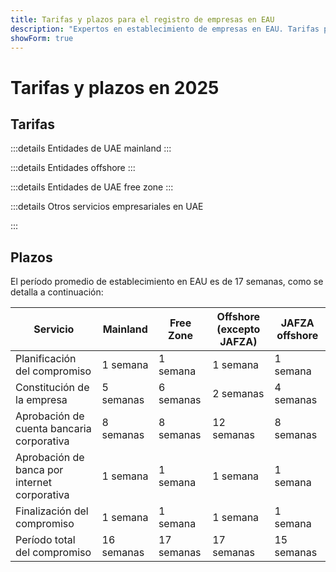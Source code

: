 ```yaml
---
title: Tarifas y plazos para el registro de empresas en EAU
description: "Expertos en establecimiento de empresas en EAU. Tarifas para registrar una empresa en EAU y cronograma estimado de establecimiento comercial."
showForm: true
---
```


# Tarifas y plazos en 2025

## Tarifas

:::details Entidades de UAE mainland
<TableWrapper
  :headers="['Diferentes tipos de entidades UAE', 'Costo Año 1', 'Costo Año 2', 'Borrador de Factura']"
  :rows="[
    { title: 'Dubai mainland LLC', year1Cost: 23610, year2Cost: 12932, invoiceLink: 'https://docs.google.com/document/d/17zrplxsKNhqfC8AGuqbiAzR_1QXutglx_zeaSEys7-E/edit?usp=sharing' },
    { title: 'Abu Dhabi LLC', year1Cost: 29538, year2Cost: 12003, invoiceLink: '/resources/contacts' },
    { title: 'RAK LLC', year1Cost: 23400, year2Cost: 10469, invoiceLink: '/resources/contacts' },
    { title: 'Sharjah LLC', year1Cost: 30995, year2Cost: 13960, invoiceLink: '/resources/contacts' },
    { title: 'Ajman LLC', year1Cost: 29375, year2Cost: 8960, invoiceLink: '/resources/contacts' }
  ]"
/>
:::

:::details Entidades offshore
<TableWrapper
  :headers="['Opciones para formar empresas Offshore en UAE', 'Costo Año 1', 'Costo Año 2', 'Borrador de Factura']"
  :rows="[
    { title: 'JAFZA offshore company formation', year1Cost: 22393, year2Cost: 10143, invoiceLink: '/resources/contacts' },
    { title: 'RAK offshore company formation', year1Cost: 16714, year2Cost: 5620, invoiceLink: '/resources/contacts' },
    { title: 'Ajman offshore company formation', year1Cost: 12670, year2Cost: 3200, invoiceLink: '/resources/contacts' }
  ]"
/>
:::

:::details Entidades de UAE free zone
<TableWrapper
  :headers="['UAE free zones', 'Costo Año 1', 'Costo Año 2', 'Borrador de Factura']"
  :rows="[
    { title: 'Dubai FTZ - Dubai Airport', year1Cost: 22063, year2Cost: 12329, invoiceLink: '/resources/contacts' },
    { title: 'Dubai FTZ - DMCC', year1Cost: 24874, year2Cost: 15999, invoiceLink: '/resources/contacts' },
    { title: 'RAKEZ company', year1Cost: 19605, year2Cost: 11182, invoiceLink: '/resources/contacts' }
  ]"
/>
:::

:::details Otros servicios empresariales en UAE

<TableWrapper
  :headers="['Apertura de cuenta bancaria corporativa en UAE (requiere viaje)', 'Observaciones', 'Costo en USD']"
  :rows="[
    { title: 'Cuenta bancaria corporativa UAE para una empresa UAE que registramos', remarks: 'Estructura corporativa y actividad comercial simple', cost: 4950 },
    { title: '', remarks: 'Estructura corporativa o actividad comercial compleja (ej. cripto)', cost: 6950 },
    { title: 'Cuenta bancaria corporativa UAE para una empresa UAE que no registramos', remarks: 'Cuenta bancaria corporativa UAE para una empresa UAE', cost: 6950 },
    { title: '', remarks: 'Estructura corporativa o actividad comercial compleja (ej. cripto)', cost: 8950 },
    { title: 'Cuenta bancaria personal UAE', remarks: '', cost: 2950 }
  ]"
/>

<TableWrapper
  :headers="['Visa de residencia/empleo UAE', 'Observaciones', 'Costo']"
  :rows="[
    { title: 'Costos de visa de empleo', remarks: 'Nuestra tarifa incluye<br/>i) una tarifa del Programa de Protección al Empleado (EPI) (US$23 a US$155 según rango salarial y tipo de visa);<br/>ii) prueba de aptitud médica (US$235)<br/>iii) solicitud de Emirates ID (US$165) y<br/>iv) tarifa de solicitud gubernamental (US$1,500). Excluye costos de seguro médico', cost: 4950 },
    { title: 'Costos de visa dorada', remarks: '', cost: 7950 },
    { title: 'Visa de dependiente - cónyuge', remarks: '', cost: 2950 },
    { title: 'Visa de dependiente - hijo', remarks: '', cost: 1950 }
  ]"
/>

<TableWrapper
  :headers="['Servicios contables y fiscales para empresas UAE', 'Observaciones', 'Costo']"
  :rows="[
    { title: 'Tarifas anuales de contabilidad e impuestos para una empresa activa', remarks: 'Esta es una estimación de las tarifas de Golden Fish. Después de recibir un conjunto de números contables preliminares de su empresa, Golden Fish asesorará con precisión las tarifas contables y fiscales para su negocio.', cost: 5950 },
    { title: 'Tarifas anuales de contabilidad e impuestos para una empresa inactiva', remarks: '', cost: 1200 },
    { title: 'Tarifas aproximadas de auditoría (si se requiere)', remarks: '', cost: 2000 },
    { title: 'Declaración de IVA', remarks: 'Trimestral o mensual según el volumen', cost: 750 },
    { title: 'Contabilidad', remarks: '', buttonLink: '#' },
    { title: 'Nómina', remarks: '', buttonLink: '#' }
  ]"
/>
:::

## Plazos

El período promedio de establecimiento en EAU es de 17 semanas, como se detalla a continuación:

| Servicio                                     | Mainland   | Free Zone  | Offshore (excepto JAFZA) | JAFZA offshore |
| -------------------------------------------- | ---------- | ---------- | ------------------------ | -------------- |
| Planificación del compromiso                 | 1 semana   | 1 semana   | 1 semana                 | 1 semana       |
| Constitución de la empresa                   | 5 semanas  | 6 semanas  | 2 semanas                | 4 semanas      |
| Aprobación de cuenta bancaria corporativa    | 8 semanas  | 8 semanas  | 12 semanas               | 8 semanas      |
| Aprobación de banca por internet corporativa | 1 semana   | 1 semana   | 1 semana                 | 1 semana       |
| Finalización del compromiso                  | 1 semana   | 1 semana   | 1 semana                 | 1 semana       |
| Período total del compromiso                 | 16 semanas | 17 semanas | 17 semanas               | 15 semanas     |
